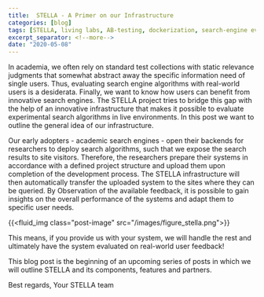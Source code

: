 ```yaml
---
title:  STELLA - A Primer on our Infrastructure
categories: [blog]
tags: [STELLA, living labs, AB-testing, dockerization, search-engine evaluation, live evaluation, docker infrastructure]
excerpt_separator: <!--more-->
date: "2020-05-08"
---
```

In academia, we often rely on standard test collections with static relevance judgments that somewhat abstract away the specific information need of single users. Thus, evaluating search engine algorithms with real-world users is a desiderata. Finally, we want to know how users can benefit from innovative search engines. The STELLA project tries to bridge this gap with the help of an innovative infrastructure that makes it possible to evaluate experimental search algorithms in live environments. In this post we want to outline the general idea of our infrastructure.

<!--more-->

Our early adopters - academic search engines - open their backends for researchers to deploy search algorithms, such that we expose the search results to site visitors. Therefore, the researchers prepare their systems in accordance with a defined project structure and upload them upon completion of the development process. The STELLA infrastructure will then automatically transfer the uploaded system to the sites where they can be queried. By Observation of the available feedback, it is possible to gain insights on the overall performance of the systems and adapt them to specific user needs.

{{<fluid_img class="post-image" src="/images/figure_stella.png">}}

This means, if you provide us with your system, we will handle the rest and ultimately have the system evaluated on real-world user feedback!

This blog post is the beginning of an upcoming series of posts in which we will outline STELLA and its components, features and partners.

Best regards, Your STELLA team